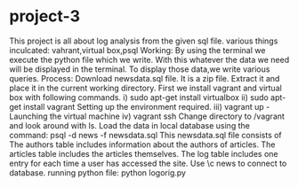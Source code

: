 # project-3
This project is all about log analysis from the given sql file.
various things inculcated: vahrant,virtual box,psql
Working:
	By using the terminal we execute the python file which we write. 
	With this whatever the data we need will be displayed in the terminal.
	To display those data,we write various queries.
Process:
	Download newsdata.sql file.
	It is a zip file.
	Extract it and place it in the current working directory. 
	First we install vagrant and virtual box with following commands.
		i) sudo apt-get install virtualbox
		ii) sudo apt-get install vagrant
	Setting up the environment required.
		iii) vagrant up - Launching the virtual machine
		iv) vagrant ssh 
		Change directory to /vagrant and look around with ls.
		Load the data in local database using the command:
		psql -d news -f newsdata.sql
This newsdata.sql file consists of
	The authors table includes information about the authors of articles.
	The articles table includes the articles themselves.
	The log table includes one entry for each time a user has accessed the site.
Use \c news to connect to database.
running python file:
	python logorig.py



		 
